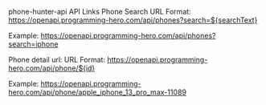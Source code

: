 phone-hunter-api
API Links
Phone Search
URL Format: https://openapi.programming-hero.com/api/phones?search=${searchText}

Example: https://openapi.programming-hero.com/api/phones?search=iphone

Phone detail url:
URL Format:
https://openapi.programming-hero.com/api/phone/${id}

Example: https://openapi.programming-hero.com/api/phone/apple_iphone_13_pro_max-11089
